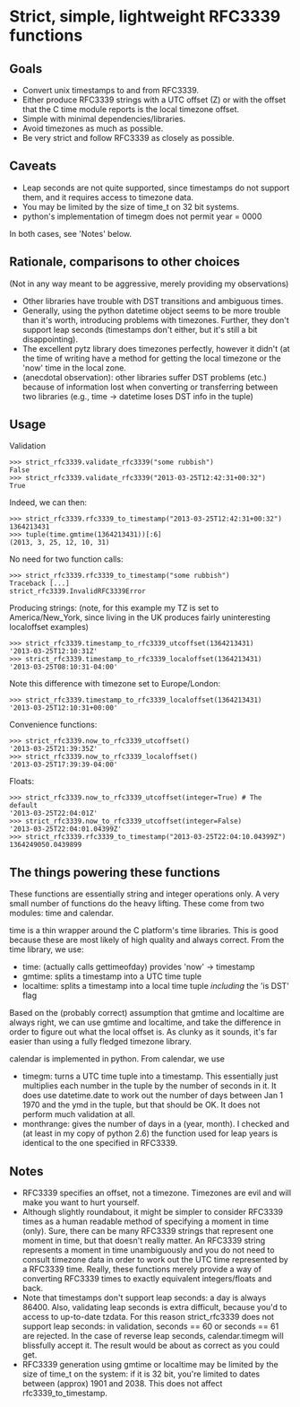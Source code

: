 Strict, simple, lightweight RFC3339 functions
=============================================

Goals
-----

 - Convert unix timestamps to and from RFC3339.
 - Either produce RFC3339 strings with a UTC offset (Z) or with the offset
   that the C time module reports is the local timezone offset.
 - Simple with minimal dependencies/libraries.
 - Avoid timezones as much as possible.
 - Be very strict and follow RFC3339 as closely as possible.

Caveats
-------

 - Leap seconds are not quite supported, since timestamps do not support them,
   and it requires access to timezone data.
 - You may be limited by the size of time_t on 32 bit systems.
 - python's implementation of timegm does not permit year = 0000

In both cases, see 'Notes' below.

Rationale, comparisons to other choices
---------------------------------------

(Not in any way meant to be aggressive, merely providing my observations)

 - Other libraries have trouble with DST transitions and ambiguous times.
 - Generally, using the python datetime object seems to be more trouble than
   it's worth, introducing problems with timezones. Further, they don't support
   leap seconds (timestamps don't either, but it's still a bit disappointing).
 - The excellent pytz library does timezones perfectly, however it didn't (at
   the time of writing have a method for getting the local timezone or the
   'now' time in the local zone.
 - (anecdotal observation): other libraries suffer DST problems (etc.) because
   of information lost when converting or transferring between two libraries
   (e.g., time -> datetime loses DST info in the tuple)

Usage
-----

Validation

    >>> strict_rfc3339.validate_rfc3339("some rubbish")
    False
    >>> strict_rfc3339.validate_rfc3339("2013-03-25T12:42:31+00:32")
    True

Indeed, we can then:

    >>> strict_rfc3339.rfc3339_to_timestamp("2013-03-25T12:42:31+00:32")
    1364213431
    >>> tuple(time.gmtime(1364213431))[:6]
    (2013, 3, 25, 12, 10, 31)

No need for two function calls:

    >>> strict_rfc3339.rfc3339_to_timestamp("some rubbish")
    Traceback [...]
    strict_rfc3339.InvalidRFC3339Error

Producing strings: (note, for this example my TZ is set to America/New_York,
since living in the UK produces fairly uninteresting localoffset examples)

    >>> strict_rfc3339.timestamp_to_rfc3339_utcoffset(1364213431)
    '2013-03-25T12:10:31Z'
    >>> strict_rfc3339.timestamp_to_rfc3339_localoffset(1364213431)
    '2013-03-25T08:10:31-04:00'

Note this difference with timezone set to Europe/London:

    >>> strict_rfc3339.timestamp_to_rfc3339_localoffset(1364213431)
    '2013-03-25T12:10:31+00:00'

Convenience functions:

    >>> strict_rfc3339.now_to_rfc3339_utcoffset()
    '2013-03-25T21:39:35Z'
    >>> strict_rfc3339.now_to_rfc3339_localoffset()
    '2013-03-25T17:39:39-04:00'

Floats:

    >>> strict_rfc3339.now_to_rfc3339_utcoffset(integer=True) # The default
    '2013-03-25T22:04:01Z'
    >>> strict_rfc3339.now_to_rfc3339_utcoffset(integer=False)
    '2013-03-25T22:04:01.04399Z'
    >>> strict_rfc3339.rfc3339_to_timestamp("2013-03-25T22:04:10.04399Z")
    1364249050.0439899

The things powering these functions
-----------------------------------

These functions are essentially string and integer operations only. A very 
small number of functions do the heavy lifting. These come from two modules:
time and calendar.

time is a thin wrapper around the C platform's time libraries. This is good
because these are most likely of high quality and always correct. From the
time library, we use:

 - time: (actually calls gettimeofday) provides 'now' -> timestamp
 - gmtime: splits a timestamp into a UTC time tuple
 - localtime: splits a timestamp into a local time tuple
   _including_ the 'is DST' flag

Based on the (probably correct) assumption that gmtime and localtime are
always right, we can use gmtime and localtime, and take the difference in order
to figure out what the local offset is. As clunky as it sounds, it's far easier
than using a fully fledged timezone library.

calendar is implemented in python. From calendar, we use

 - timegm: turns a UTC time tuple into a timestamp. This essentially just
   multiplies each number in the tuple by the number of seconds in it. It
   does use datetime.date to work out the number of days between Jan 1 1970
   and the ymd in the tuple, but that should be OK. It does not perform much
   validation at all.
 - monthrange: gives the number of days in a (year, month). I checked and
   (at least in my copy of python 2.6) the function used for leap years is
   identical to the one specified in RFC3339.

Notes
-----

 - RFC3339 specifies an offset, not a timezone. Timezones are evil and will
   make you want to hurt yourself.
 - Although slightly roundabout, it might be simpler to consider RFC3339
   times as a human readable method of specifying a moment in time (only).
   Sure, there can be many RFC3339 strings that represent one moment in time,
   but that doesn't really matter.
   An RFC3339 string represents a moment in time unambiguously and you do
   not need to consult timezone data in order to work out the UTC time
   represented by a RFC3339 time.
   Really, these functions merely provide a way of converting RFC3339 times to
   exactly equivalent integers/floats and back.
 - Note that timestamps don't support leap seconds: a day is always 86400.
   Also, validating leap seconds is extra difficult, because you'd to access
   to up-to-date tzdata.
   For this reason strict_rfc3339 does not support leap seconds: in validation,
   seconds == 60 or seconds == 61 are rejected.
   In the case of reverse leap seconds, calendar.timegm will blissfully accept
   it. The result would be about as correct as you could get.
 - RFC3339 generation using gmtime or localtime may be limited by the size
   of time_t on the system: if it is 32 bit, you're limited to dates between
   (approx) 1901 and 2038. This does not affect rfc3339_to_timestamp.
